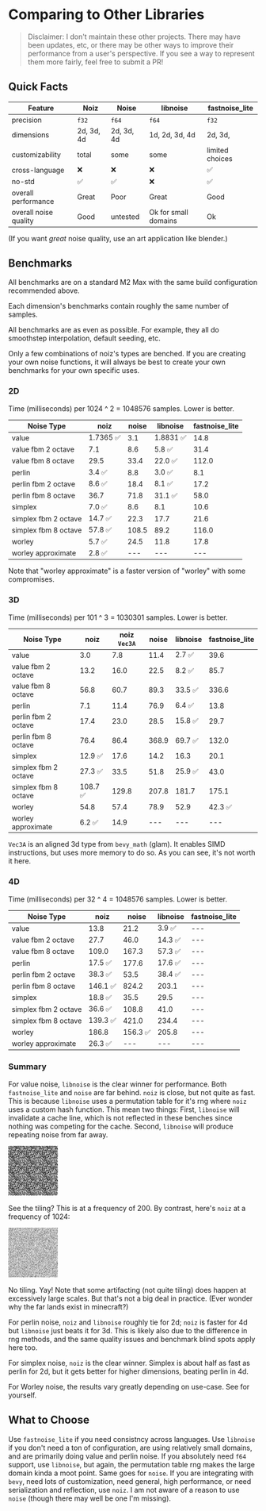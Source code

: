 # Comparing to Other Libraries

> Disclaimer: I don't maintain these other projects.
There may have been updates, etc, or there may be other ways to improve their performance from a user's perspective.
If you see a way to represent them more fairly, feel free to submit a PR!

## Quick Facts

| Feature               | Noiz        | Noise        | libnoise       | fastnoise_lite  |
|-----------------------|-------------|--------------|----------------|-----------------|
| precision             | `f32`       | `f64`        | `f64`          | `f32`           |
| dimensions            | 2d, 3d, 4d  | 2d, 3d, 4d   | 1d, 2d, 3d, 4d | 2d, 3d,         |
| customizability       | total       | some         | some           | limited choices |
| cross-language        | ❌           | ❌            | ❌              | ✅              |
| no-std                | ✅          | ✅          | ❌              | ✅              |
| overall performance   | Great       | Poor         | Great          | Good            |
| overall noise quality | Good        | untested     | Ok for small domains | Ok              |

(If you want *great* noise quality, use an art application like blender.)

## Benchmarks

All benchmarks are on a standard M2 Max with the same build configuration recommended above.

Each dimension's benchmarks contain roughly the same number of samples.

All benchmarks are as even as possible. For example, they all do smoothstep interpolation, default seeding, etc.

Only a few combinations of noiz's types are benched. If you are creating your own noise functions, it will always be best to create your own benchmarks for your own specific uses.

### 2D

Time (milliseconds) per 1024 ^ 2 = 1048576 samples. Lower is better.

| Noise Type            | noiz        | noise        | libnoise       | fastnoise_lite  |
|-----------------------|-------------|--------------|----------------|-----------------|
| value                 | 1.7365   ✅ | 3.1          | 1.8831      ✅ | 14.8            |
| value fbm 2 octave    | 7.1         | 8.6          | 5.8         ✅ | 31.4            |
| value fbm 8 octave    | 29.5        | 33.4         | 22.0        ✅ | 112.0           |
| perlin                | 3.4      ✅ | 8.8          | 3.0         ✅ | 8.1             |
| perlin fbm 2 octave   | 8.6      ✅ | 18.4         | 8.1         ✅ | 17.2            |
| perlin fbm 8 octave   | 36.7        | 71.8         | 31.1        ✅ | 58.0            |
| simplex               | 7.0      ✅ | 8.6          | 8.1            | 10.6            |
| simplex fbm 2 octave  | 14.7     ✅ | 22.3         | 17.7           | 21.6            |
| simplex fbm 8 octave  | 57.8     ✅ | 108.5        | 89.2           | 116.0           |
| worley                | 5.7      ✅ | 24.5         | 11.8           | 17.8            |
| worley approximate    | 2.8      ✅ | ---          | ---            | ---             |

Note that "worley approximate" is a faster version of "worley" with some compromises.

### 3D

Time (milliseconds) per 101 ^ 3 = 1030301 samples. Lower is better.

| Noise Type            | noiz        | noiz `Vec3A` | noise          | libnoise        | fastnoise_lite  |
|-----------------------|-------------|--------------|----------------|-----------------|-----------------|
| value                 | 3.0         | 7.8          | 11.4           | 2.7          ✅ | 39.6            |
| value fbm 2 octave    | 13.2        | 16.0         | 22.5           | 8.2          ✅ | 85.7            |
| value fbm 8 octave    | 56.8        | 60.7         | 89.3           | 33.5         ✅ | 336.6           |
| perlin                | 7.1         | 11.4         | 76.9           | 6.4          ✅ | 13.8            |
| perlin fbm 2 octave   | 17.4        | 23.0         | 28.5           | 15.8         ✅ | 29.7            |
| perlin fbm 8 octave   | 76.4        | 86.4         | 368.9          | 69.7         ✅ | 132.0           |
| simplex               | 12.9     ✅ | 17.6         | 14.2           | 16.3            | 20.1            |
| simplex fbm 2 octave  | 27.3     ✅ | 33.5         | 51.8           | 25.9         ✅ | 43.0            |
| simplex fbm 8 octave  | 108.7    ✅ | 129.8        | 207.8          | 181.7           | 175.1           |
| worley                | 54.8        | 57.4         | 78.9           | 52.9            | 42.3         ✅ |
| worley approximate    | 6.2      ✅ | 14.9         | ---            | ---             | ---             |

`Vec3A` is an aligned 3d type from `bevy_math` (glam). It enables SIMD instructions, but uses more memory to do so.
As you can see, it's not worth it here.

### 4D

Time (milliseconds) per 32 ^ 4 = 1048576 samples. Lower is better.

| Noise Type            | noiz        | noise        | libnoise       | fastnoise_lite  |
|-----------------------|-------------|--------------|----------------|-----------------|
| value                 | 13.8        | 21.2         | 3.9         ✅ | ---             |
| value fbm 2 octave    | 27.7        | 46.0         | 14.3        ✅ | ---             |
| value fbm 8 octave    | 109.0       | 167.3        | 57.3        ✅ | ---             |
| perlin                | 17.5     ✅ | 177.6        | 17.6        ✅ | ---             |
| perlin fbm 2 octave   | 38.3     ✅ | 53.5         | 38.4        ✅ | ---             |
| perlin fbm 8 octave   | 146.1    ✅ | 824.2        | 203.1          | ---             |
| simplex               | 18.8     ✅ | 35.5         | 29.5           | ---             |
| simplex fbm 2 octave  | 36.6     ✅ | 108.8        | 41.0           | ---             |
| simplex fbm 8 octave  | 139.3    ✅ | 421.0        | 234.4          | ---             |
| worley                | 186.8       | 156.3     ✅ | 205.8          | ---             |
| worley approximate    | 26.3     ✅ | ---          | ---            | ---             |

### Summary

For value noise, `libnoise` is the clear winner for performance.
Both `fastnoise_lite` and `noise` are far behind. `noiz` is close, but not quite as fast.
This is because `libnoise` uses a permutation table for it's rng where `noiz` uses a custom hash function.
This mean two things:
First, `libnoise` will invalidate a cache line, which is not reflected in these benches since nothing was competing for the cache.
Second, `libnoise` will produce repeating noise from far away.

![problem](../images/value_2d_libnoise.png)

See the tiling? This is at a frequency of 200.
By contrast, here's `noiz` at a frequency of 1024:

![good](../images/value.png)

No tiling. Yay!
Note that some artifacting (not quite tiling) does happen at excessively large scales.
But that's not a big deal in practice. (Ever wonder why the far lands exist in minecraft?)

For perlin noise, `noiz` and `libnoise` roughly tie for 2d; `noiz` is faster for 4d but `libnoise` just beats it for 3d.
This is likely also due to the difference in rng methods, and the same quality issues and benchmark blind spots apply here too.

For simplex noise, `noiz` is the clear winner. Simplex is about half as fast as perlin for 2d, but it gets better for higher dimensions, beating perlin in 4d.

For Worley noise, the results vary greatly depending on use-case. See for yourself.

## What to Choose

Use `fastnoise_lite` if you need consistncy across languages.
Use `libnoise` if you don't need a ton of configuration, are using relatively small domains, and are primarily doing value and perlin noise.
If you absolutely need `f64` support, use `libnoise`, but again, the permutation table rng makes the large domain kinda a moot point. Same goes for `noise`.
If you are integrating with `bevy`, need lots of customization, need general, high performance, or need serialization and reflection, use `noiz`.
I am not aware of a reason to use `noise` (though there may well be one I'm missing).
